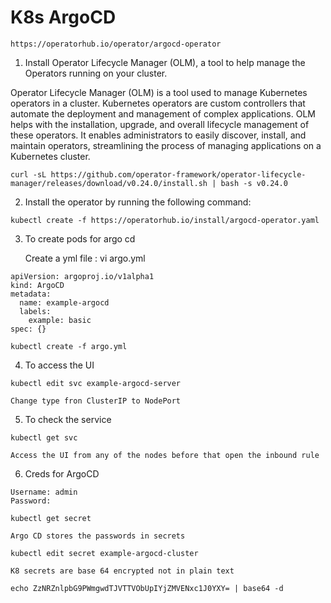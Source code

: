 # K8s ArgoCD 
      
      
`https://operatorhub.io/operator/argocd-operator`
 

1. Install Operator Lifecycle Manager (OLM), a tool to help manage the Operators running on your cluster.

Operator Lifecycle Manager (OLM) is a tool used to manage Kubernetes operators in a cluster. Kubernetes operators are custom controllers that automate the deployment and management of complex applications. OLM helps with the installation, upgrade, and overall lifecycle management of these operators. It enables administrators to easily discover, install, and maintain operators, streamlining the process of managing applications on a Kubernetes cluster.

```
curl -sL https://github.com/operator-framework/operator-lifecycle-manager/releases/download/v0.24.0/install.sh | bash -s v0.24.0
```

2. Install the operator by running the following command:
```
kubectl create -f https://operatorhub.io/install/argocd-operator.yaml
```

3. To create pods for argo cd
   
   Create a yml file : vi argo.yml
```
apiVersion: argoproj.io/v1alpha1
kind: ArgoCD
metadata:
  name: example-argocd
  labels:
    example: basic
spec: {}
```
```
kubectl create -f argo.yml
```

4. To access the UI 
```
kubectl edit svc example-argocd-server
```
`Change type fron ClusterIP to NodePort`

5. To check the service
```
kubectl get svc
```
`Access the UI from any of the nodes before that open the inbound rule`


6. Creds for ArgoCD
```
Username: admin
Password:
```
```
kubectl get secret
```
`Argo CD stores the passwords in secrets`
```
kubectl edit secret example-argocd-cluster
```
`K8 secrets are base 64 encrypted not in plain text`
```
echo ZzNRZnlpbG9PWmgwdTJVTTVObUpIYjZMVENxc1J0YXY= | base64 -d
```
